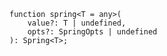 <div class="ts-block">

```dts
function spring<T = any>(
	value?: T | undefined,
	opts?: SpringOpts | undefined
): Spring<T>;
```

</div>